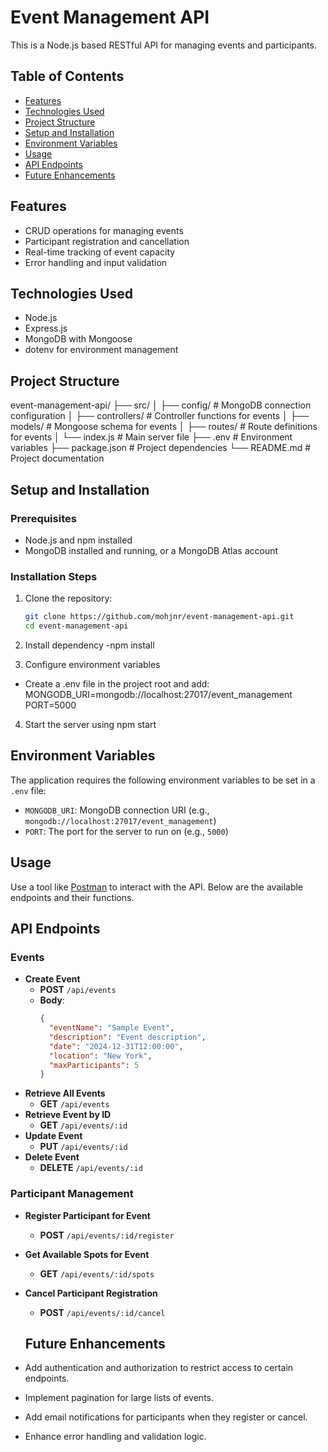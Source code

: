 # Event Management API

This is a Node.js based RESTful API for managing events and participants.

## Table of Contents

- [Features](#features)
- [Technologies Used](#technologies-used)
- [Project Structure](#project-structure)
- [Setup and Installation](#setup-and-installation)
- [Environment Variables](#environment-variables)
- [Usage](#usage)
- [API Endpoints](#api-endpoints)
- [Future Enhancements](#future-enhancements)

## Features

- CRUD operations for managing events
- Participant registration and cancellation
- Real-time tracking of event capacity
- Error handling and input validation

## Technologies Used

- Node.js
- Express.js
- MongoDB with Mongoose
- dotenv for environment management

## Project Structure

event-management-api/
├── src/
│ ├── config/ # MongoDB connection configuration
│ ├── controllers/ # Controller functions for events
│ ├── models/ # Mongoose schema for events
│ ├── routes/ # Route definitions for events
│ └── index.js # Main server file
├── .env # Environment variables
├── package.json # Project dependencies
└── README.md # Project documentation

## Setup and Installation

### Prerequisites

- Node.js and npm installed
- MongoDB installed and running, or a MongoDB Atlas account

### Installation Steps

1. Clone the repository:

   ```bash
   git clone https://github.com/mohjnr/event-management-api.git
   cd event-management-api

   ```

2. Install dependency
   -npm install

3. Configure environment variables

- Create a .env file in the project root and add:
  MONGODB_URI=mongodb://localhost:27017/event_management
  PORT=5000

4. Start the server using npm start

## Environment Variables

The application requires the following environment variables to be set in a `.env` file:

- `MONGODB_URI`: MongoDB connection URI (e.g., `mongodb://localhost:27017/event_management`)
- `PORT`: The port for the server to run on (e.g., `5000`)

## Usage

Use a tool like [Postman](https://www.postman.com/) to interact with the API. Below are the available endpoints and their functions.

## API Endpoints

### Events

- **Create Event**
  - **POST** `/api/events`
  - **Body**:
    ```json
    {
      "eventName": "Sample Event",
      "description": "Event description",
      "date": "2024-12-31T12:00:00",
      "location": "New York",
      "maxParticipants": 5
    }
    ```
- **Retrieve All Events**
  - **GET** `/api/events`
- **Retrieve Event by ID**
  - **GET** `/api/events/:id`
- **Update Event**
  - **PUT** `/api/events/:id`
- **Delete Event**
  - **DELETE** `/api/events/:id`

### Participant Management

- **Register Participant for Event**
  - **POST** `/api/events/:id/register`
- **Get Available Spots for Event**
  - **GET** `/api/events/:id/spots`
- **Cancel Participant Registration**

  - **POST** `/api/events/:id/cancel`

  ## Future Enhancements

- Add authentication and authorization to restrict access to certain endpoints.
- Implement pagination for large lists of events.
- Add email notifications for participants when they register or cancel.
- Enhance error handling and validation logic.
